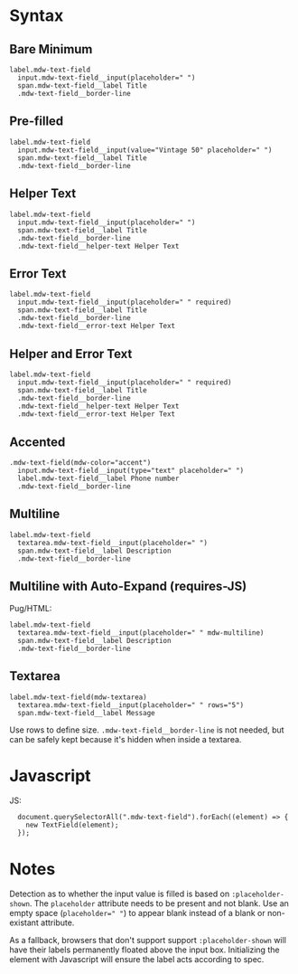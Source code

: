 # Syntax


## Bare Minimum
```
label.mdw-text-field
  input.mdw-text-field__input(placeholder=" ")
  span.mdw-text-field__label Title
  .mdw-text-field__border-line
```

## Pre-filled
```
label.mdw-text-field
  input.mdw-text-field__input(value="Vintage 50" placeholder=" ")
  span.mdw-text-field__label Title
  .mdw-text-field__border-line
```
## Helper Text
```
label.mdw-text-field
  input.mdw-text-field__input(placeholder=" ")
  span.mdw-text-field__label Title
  .mdw-text-field__border-line
  .mdw-text-field__helper-text Helper Text
```

## Error Text
```
label.mdw-text-field
  input.mdw-text-field__input(placeholder=" " required)
  span.mdw-text-field__label Title
  .mdw-text-field__border-line
  .mdw-text-field__error-text Helper Text
```

## Helper and Error Text
```
label.mdw-text-field
  input.mdw-text-field__input(placeholder=" " required)
  span.mdw-text-field__label Title
  .mdw-text-field__border-line
  .mdw-text-field__helper-text Helper Text
  .mdw-text-field__error-text Helper Text
```

## Accented

```
.mdw-text-field(mdw-color="accent")
  input.mdw-text-field__input(type="text" placeholder=" ")
  label.mdw-text-field__label Phone number
  .mdw-text-field__border-line
```

## Multiline

```
label.mdw-text-field
  textarea.mdw-text-field__input(placeholder=" ")
  span.mdw-text-field__label Description
  .mdw-text-field__border-line
```

## Multiline with Auto-Expand (requires-JS)

Pug/HTML:

```
label.mdw-text-field
  textarea.mdw-text-field__input(placeholder=" " mdw-multiline)
  span.mdw-text-field__label Description
  .mdw-text-field__border-line
```

## Textarea

```
label.mdw-text-field(mdw-textarea)
  textarea.mdw-text-field__input(placeholder=" " rows="5")
  span.mdw-text-field__label Message
```

Use rows to define size. `.mdw-text-field__border-line` is not needed, but can be safely kept because it's hidden when inside a textarea.

# Javascript

JS:
```
  document.querySelectorAll(".mdw-text-field").forEach((element) => {
    new TextField(element);
  });
```

# Notes

Detection as to whether the input value is filled is based on `:placeholder-shown`. The `placeholder` attribute needs to be present and not blank. Use an empty space (`placeholder=" "`) to appear blank instead of a blank or non-existant attribute.

As a fallback, browsers that don't support support `:placeholder-shown` will have their labels permanently floated above the input box. Initializing the element with Javascript will ensure the label acts according to spec.